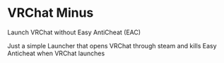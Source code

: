 # VRChat Minus
Launch VRChat without Easy AntiCheat (EAC)

Just a simple Launcher that opens VRChat through steam and kills Easy Anticheat when VRChat launches
